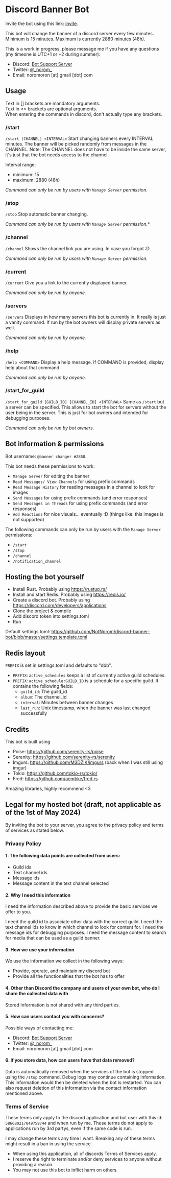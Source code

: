 # Discord Banner Bot

Invite the bot using this link: [invite](https://discord.com/api/oauth2/authorize?client_id=586680217049759744&permissions=274877975648&scope=applications.commands%20bot).

This bot will change the banner of a discord server every few minutes.
Minimum is 15 minutes.
Maximum is currently 2880 minutes (48h).

This is a work in progress, please message me if you have any questions (my timeone is UTC+1 or +2 during summer):
- Discord: [Bot Support Server](https://discord.gg/MMJFtCtYPP)
- Twitter: [@\_norom\_](https://twitter.com/_norom_)
- Email: noromoron \[at\] gmail \[dot\] com


## Usage
Text in \[\] brackets are mandatory arguments.<br>
Text in \<\> brackets are optional arguments.<br>
When entering the commands in discord, don't actually type any brackets.


### /start
`/start [CHANNEL] <INTERVAL>`
Start changing banners every INTERVAL minutes.
The banner will be picked randomly from messages in the CHANNEL.
Note: The CHANNEL does not have to be inside the same server, it's just that the bot needs access to the channel.

Interval range:
- minimum: 15
- maximum: 2880 (48h)

_Command can only be run by users with `Manage Server` permission._


### /stop
`/stop`
Stop automatic banner changing.

_Command can only be run by users with `Manage Server` permission.*_


### /channel
`/channel`
Shows the channel link you are using. In case you forgot :D

_Command can only be run by users with `Manage Server` permission._


### /current
`/current`
Give you a link to the currently displayed banner.

_Command can only be run by anyone._



### /servers
`/servers`
Displays in how many servers this bot is currently in. It really is just a vanity command.
If run by the bot owners will display private servers as well.

_Command can only be run by anyone._


### /help
`/help <COMMAND>`
Display a help message. If COMMAND is provided, display help about that command.

_Command can only be run by anyone._


### /start_for_guild
`/start_for_guild [GUILD_ID] [CHANNEL_ID] <INTERVAL>`
Same as `/start` but a server can be specified.
This allows to start the bot for servers without the user being in the server.
This is just for bot owners and intended for debugging purposes.

_Command can only be run by bot owners._


## Bot information & permissions

Bot username: `@banner changer #2858`.

This bot needs these permissions to work:
- `Manage Server` for editing the banner
- `Read Messages/ View Channels` for using prefix commands
- `Read Message History` for reading messages in a channel to look for images
- `Send Messages` for using prefix commands (and error responses)
- `Send Messages in Threads` for using prefix commands (and error responses)
- `Add Reactions` for nice visuals... eventually :D (things like: this images is not supported)


The following commands can only be run by users with the `Manage Server` permissions:
- `/start`
- `/stop`
- `/channel`
- `/notification_channel`


## Hosting the bot yourself

- Install Rust. Probably using https://rustup.rs/
- Install and start Redis. Probably using https://redis.io/
- Create a discord bot. Probably using https://discord.com/developers/applications
- Clone the project & compile
- Add discord token into settings.toml
- Run

Default settings.toml:
https://github.com/NotNorom/discord-banner-bot/blob/master/settings.template.toml


## Redis layout

`PREFIX` is set in settings.toml and defaults to "dbb".

- `PREFIX:active_schedules` keeps a list of currently active guild schedules.
- `PREFIX:active_schedule:GUILD_ID` is a schedule for a specific guild. It contains the following fields:
  - `guild_id`: The guild_id
  - `album`: The channel_id
  - `interval`: Minutes between banner changes
  - `last_run`: Unix timestamp, when the banner was last changed successfully

## Credits

This bot is built using
- Poise: https://github.com/serenity-rs/poise
- Serenity: https://github.com/serenity-rs/serenity
- Imgurs: https://github.com/M3DZIK/imgurs (back when I was still using imgur)
- Tokio: https://github.com/tokio-rs/tokio/
- Fred: https://github.com/aembke/fred.rs

Amazing libraries, highly recommend \<3


## Legal for my hosted bot  (draft, not applicable as of the 1st of May 2024)

By inviting the bot to your server, you agree to the privacy policy and terms of services as stated below.


### Privacy Policy


#### 1. The following data points are collected from users:

- Guild ids
- Text channel ids
- Message ids
- Message content in the text channel selected


#### 2. Why I need this information

I need the information described above to provide the basic services we offer to you.

I need the guild id to associate other data with the correct guild.
I need the text channel ids to know in which channel to look for content for.
I need the message ids for debugging purposes.
I need the message content to search for media that can be used as a guild banner.


#### 3. How we use your information

We use the information we collect in the following ways:

- Provide, operate, and maintain my discord bot
- Provide all the functionalities that the bot has to offer


#### 4. Other than Discord the company and users of your own bot, who do I share the collected data with

Stored Information is not shared with any third parties.


#### 5. How can users contact you with concerns?

Possible ways of contacting me:
- Discord: [Bot Support Server](https://discord.gg/MMJFtCtYPP)
- Twitter: [@\_norom\_](https://twitter.com/_norom_)
- Email: noromoron \[at\] gmail \[dot\] com


#### 6. If you store data, how can users have that data removed?

Data is automatically removed when the services of the bot is stopped using the `/stop` command.
Debug logs may continue containing information. This information would then be deleted when the bot is restarted.
You can also request deletion of this information via the contact information mentioned above.


### Terms of Service

These terms only apply to the discord application and bot user with this id: `586680217049759744` and when run by me.
These terms do not apply to applications run by 3rd partys, even if the same code is run.

I may change these terms any time I want.
Breaking any of these terms might result in a ban in using the service.

- When using this application, all of discords Terms of Services apply.
- I reserve the right to terminate and/or deny services to anyone without providing a reason.
- You may not use this bot to inflict harm on others.
